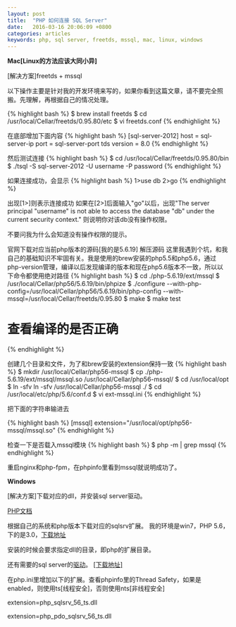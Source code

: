 ```yaml
---
layout: post
title:  "PHP 如何连接 SQL Server"
date:   2016-03-16 20:06:09 +0800
categories: articles
keywords: php, sql server, freetds, mssql, mac, linux, windows
---
```

**Mac[Linux的方法应该大同小异]**

[解决方案]freetds + mssql

以下操作主要是针对我的开发环境来写的，如果你看到这篇文章，请不要完全照搬。先理解，再根据自己的情况处理。

{% highlight bash %}
$ brew install freetds
$ cd /usr/local/Cellar/freetds/0.95.80/etc
$ vi freetds.conf
{% endhighlight %}

在底部增加下面内容
{% highlight bash %}
[sql-server-2012]
    host = sql-server-ip
    port = sql-server-port
    tds version = 8.0
{% endhighlight %}

然后测试连接
{% highlight bash %}
$ cd /usr/local/Cellar/freetds/0.95.80/bin
$ ./tsql -S sql-server-2012 -U username -P password
{% endhighlight %}

如果连接成功，会显示
{% highlight bash %}
1>use db
2>go
{% endhighlight %}

出现[1>]则表示连接成功
如果在[2>]后面输入"go"以后，出现"The server principal "username" is not able to access the database "db" under the current security context."
则说明你对该db没有操作权限。

不要问我为什么会知道没有操作权限的提示。

官网下载对应当前php版本的源码[我的是5.6.19]
解压源码
这里我遇到个坑，和我自己的基础知识不牢固有关。我是使用的brew安装的php5.5和php5.6，通过php-version管理，编译以后发现编译的版本和现在php5.6版本不一致，所以以下命令都使用绝对路径
{% highlight bash %}
$ cd ./php-5.6.19/ext/mssql
$ /usr/local/Cellar/php56/5.6.19/bin/phpize
$ ./configure --with-php-config=/usr/local/Cellar/php56/5.6.19/bin/php-config --with-mssql=/usr/local/Cellar/freetds/0.95.80
$ make
$ make test
# 查看编译的是否正确
{% endhighlight %}

创建几个目录和文件，为了和brew安装的extension保持一致
{% highlight bash %}
$ mkdir /usr/local/Cellar/php56-mssql
$ cp ./php-5.6.19/ext/mssql/mssql.so /usr/local/Cellar/php56-mssql/
$ cd /usr/local/opt
$ ln -sfv ln -sfv /usr/local/Cellar/php56-mssql ./
$ cd /usr/local/etc/php/5.6/conf.d
$ vi ext-mssql.ini
{% endhighlight %}

把下面的字符串输进去

{% highlight bash %}
[mssql]
extension="/usr/local/opt/php56-mssql/mssql.so"
{% endhighlight %}

检查一下是否载入mssql模块
{% highlight bash %}
$ php -m | grep mssql
{% endhighlight %}

重启nginx和php-fpm，在phpinfo里看到mssql就说明成功了。


**Windows**

[解决方案]下载对应的dll，并安装sql server驱动。

[PHP文档](http://php.net/manual/zh/sqlsrv.installation.php)

根据自己的系统和php版本下载对应的sqlsrv扩展。
我的环境是win7，PHP 5.6，下的是3.0，[下载地址](https://www.microsoft.com/en-us/download/details.aspx?id=36434)

安装的时候会要求指定dll的目录，即php的扩展目录。

还有需要的sql server的[驱动](https://msdn.microsoft.com/en-us/library/cc296170.aspx)。
[[下载地址]](https://www.microsoft.com/en-us/download/details.aspx?id=20098)

在php.ini里增加以下的扩展。查看phpinfo里的Thread Safety，如果是enabled，则使用ts[线程安全]，否则使用nts[非线程安全]

extension=php_sqlsrv_56_ts.dll

extension=php_pdo_sqlsrv_56_ts.dll
